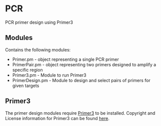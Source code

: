PCR
===

PCR primer design using Primer3

Modules
-------

Contains the following modules:

*   Primer.pm       - object representing a single PCR primer
*   PrimerPair.pm   - object representing two primers designed to amplify a specific region
*   Primer3.pm      - Module to run Primer3
*   PrimerDesign.pm - Module to design and select pairs of primers for given targets

Primer3
-------

The primer design modules require [Primer3](http://primer3.sourceforge.net/) to be installed.
Copyright and License information for Primer3 can be found [here](http://primer3.sourceforge.net/primer3_manual.htm#copyrightLicense).

